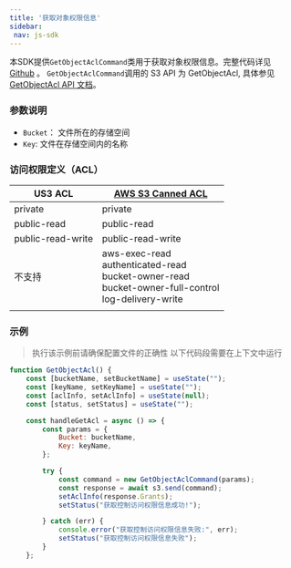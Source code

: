 ```yaml
---
title: '获取对象权限信息'
sidebar:
 nav: js-sdk
---
```

本SDK提供`GetObjectAclCommand`类用于获取对象权限信息。完整代码详见 [Github](https://github.com/aws/aws-sdk-js-v3/blob/main/clients/client-s3/src/commands/GetObjectAclCommand.ts) 。
`GetObjectAclCommand`调用的 S3 API 为 GetObjectAcl, 具体参见[GetObjectAcl API 文档](https://docs.aws.amazon.com/AmazonS3/latest/API/API_GetObjectAcl.html)。



### 参数说明
- `Bucket`： 文件所在的存储空间
- `Key`: 文件在存储空间内的名称


### 访问权限定义（ACL）
| US3 ACL | [AWS S3 Canned ACL](https://docs.aws.amazon.com/AmazonS3/latest/userguide/acl-overview.html#canned-acl) |
| ------------------------------------------------------------ | ------------------------------------------------------------ |
| private| 	private |
| public-read | 	public-read |
| public-read-write | public-read-write |
| 不支持 | aws-exec-read<br>authenticated-read<br>bucket-owner-read<br>bucket-owner-full-control<br>log-delivery-write |
       |



### 示例
> 执行该示例前请确保配置文件的正确性
> 以下代码段需要在上下文中运行

```javascript
function GetObjectAcl() {
    const [bucketName, setBucketName] = useState("");
    const [keyName, setKeyName] = useState("");
    const [aclInfo, setAclInfo] = useState(null);
    const [status, setStatus] = useState("");

    const handleGetAcl = async () => {
        const params = {
            Bucket: bucketName,
            Key: keyName,
        };

        try {
            const command = new GetObjectAclCommand(params);
            const response = await s3.send(command);
            setAclInfo(response.Grants);
            setStatus("获取控制访问权限信息成功!");

        } catch (err) {
            console.error("获取控制访问权限信息失败:", err);
            setStatus("获取控制访问权限信息失败");
        }
    };

```
